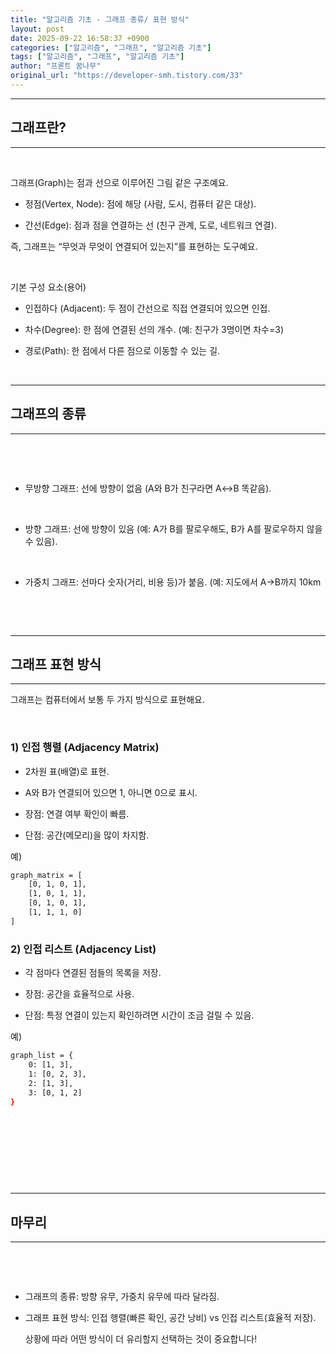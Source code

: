 ```yaml
---
title: "알고리즘 기초 - 그래프 종류/ 표현 방식"
layout: post
date: 2025-09-22 16:58:37 +0900
categories: ["알고리즘", "그래프", "알고리즘 기초"]
tags: ["알고리즘", "그래프", "알고리즘 기초"]
author: "프론트 꿈나무"
original_url: "https://developer-smh.tistory.com/33"
---
```


---

## 그래프란?

---

 

그래프(Graph)는 점과 선으로 이루어진 그림 같은 구조예요.

- 정점(Vertex, Node): 점에 해당 (사람, 도시, 컴퓨터 같은 대상).

- 간선(Edge): 점과 점을 연결하는 선 (친구 관계, 도로, 네트워크 연결).

즉, 그래프는 “무엇과 무엇이 연결되어 있는지”를 표현하는 도구예요.

 

기본 구성 요소(용어)

- 인접하다 (Adjacent): 두 점이 간선으로 직접 연결되어 있으면 인접.

- 차수(Degree): 한 점에 연결된 선의 개수. (예: 친구가 3명이면 차수=3)

- 경로(Path): 한 점에서 다른 점으로 이동할 수 있는 길.

 

---

## 그래프의 종류

---

 

 

- 무방향 그래프: 선에 방향이 없음 (A와 B가 친구라면 A↔B 똑같음).

 

- 방향 그래프: 선에 방향이 있음 (예: A가 B를 팔로우해도, B가 A를 팔로우하지 않을 수 있음).

 

- 가중치 그래프: 선마다 숫자(거리, 비용 등)가 붙음. (예: 지도에서 A→B까지 10km

 

 

---

## 그래프 표현 방식

---

그래프는 컴퓨터에서 보통 두 가지 방식으로 표현해요.

 

### 1) 인접 행렬 (Adjacency Matrix)

- 2차원 표(배열)로 표현.

- A와 B가 연결되어 있으면 1, 아니면 0으로 표시.

- 장점: 연결 여부 확인이 빠름.

- 단점: 공간(메모리)을 많이 차지함.

예) 

```bash
graph_matrix = [
    [0, 1, 0, 1],
    [1, 0, 1, 1],
    [0, 1, 0, 1],
    [1, 1, 1, 0]
]
```

### 2) 인접 리스트 (Adjacency List)

- 각 점마다 연결된 점들의 목록을 저장.

- 장점: 공간을 효율적으로 사용.

- 단점: 특정 연결이 있는지 확인하려면 시간이 조금 걸릴 수 있음.

예)

```bash
graph_list = {
    0: [1, 3],
    1: [0, 2, 3],
    2: [1, 3],
    3: [0, 1, 2]
}
```
 

 

 

 

---

## 마무리

---

 

 

- 그래프의 종류: 방향 유무, 가중치 유무에 따라 달라짐.

- 그래프 표현 방식: 인접 행렬(빠른 확인, 공간 낭비) vs 인접 리스트(효율적 저장).

  상황에 따라 어떤 방식이 더 유리할지 선택하는 것이 중요합니다!
